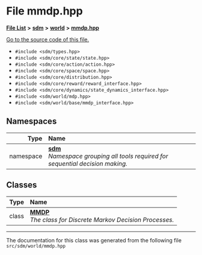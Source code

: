 
# File mmdp.hpp

<link rel="stylesheet" href="https://cdnjs.cloudflare.com/ajax/libs/KaTeX/0.5.1/katex.min.css">
<link rel="stylesheet" href="https://cdn.jsdelivr.net/github-markdown-css/2.2.1/github-markdown.css"/>



[**File List**](files.md) **>** [**sdm**](dir_ae1b8d8c3d2627954ba53c22978558f0.md) **>** [**world**](dir_414fa79a2aeb4aba632c04a0d3a53fff.md) **>** [**mmdp.hpp**](mmdp_8hpp.md)

[Go to the source code of this file.](mmdp_8hpp_source.md)



* `#include <sdm/types.hpp>`
* `#include <sdm/core/state/state.hpp>`
* `#include <sdm/core/action/action.hpp>`
* `#include <sdm/core/space/space.hpp>`
* `#include <sdm/core/distribution.hpp>`
* `#include <sdm/core/reward/reward_interface.hpp>`
* `#include <sdm/core/dynamics/state_dynamics_interface.hpp>`
* `#include <sdm/world/mdp.hpp>`
* `#include <sdm/world/base/mmdp_interface.hpp>`









## Namespaces

| Type | Name |
| ---: | :--- |
| namespace | [**sdm**](namespacesdm.md) <br>_Namespace grouping all tools required for sequential decision making._  |

## Classes

| Type | Name |
| ---: | :--- |
| class | [**MMDP**](classsdm_1_1MMDP.md) <br>_The class for Discrete Markov Decision Processes._  |














------------------------------
The documentation for this class was generated from the following file `src/sdm/world/mmdp.hpp`